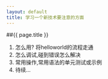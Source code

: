 ```yaml
---
layout: default
title: 学习一个新技术要注意的方面
---
```

##{{ page.title }}
1. 怎么用? 将helloworld的流程走通
2. 怎么调试,碰到错误怎么解决
3. 常用操作,常用语法的单元测试或示例 
4. 待续...
